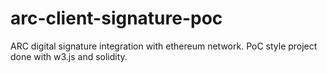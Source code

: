 # arc-client-signature-poc
ARC digital signature integration with ethereum network. PoC style project done with w3.js and solidity. 
